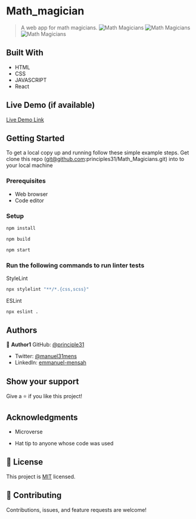 # Math_magician
> A web app for math magicians.
> ![Math Magicians](https://user-images.githubusercontent.com/90258833/176206520-763e8e34-0c67-4da9-aca3-d87caef8b057.png)
> ![Math Magicians](https://user-images.githubusercontent.com/90258833/176208087-74671e49-31e1-459a-ad3f-84cb8faf60d1.png)
> ![Math Magicians](https://user-images.githubusercontent.com/90258833/176208145-2307ef64-29f1-470e-9370-63fefb1d0bc2.png)

## Built With

- HTML
- CSS
- JAVASCRIPT
- React
## Live Demo (if available)
[Live Demo Link]()
## Getting Started

To get a local copy up and running follow these simple example steps.
Get clone this repo (git@github.com:principles31/Math_Magicians.git) into to your local machine
### Prerequisites
- Web browser
- Code editor
### Setup


```bash
npm install
```

```bash
npm build
```

```bash
npm start
```
### Run the following commands to run linter tests

StyleLint
```bash
npx stylelint "**/*.{css,scss}"
```

ESLint
```bash
npx eslint .
```
## Authors

👤 **Author1**
GitHub: [@principle31](https://github.com/principles31)
- Twitter: [@manuel31mens](https://Twiter.com/@Manuel31mens)
- LinkedIn: [emmanuel-mensah](www.linkedin.com/in/emmanuel-mensah-6a044922a)

## Show your support

Give a ⭐️ if you like this project!

## Acknowledgments
- Microverse

- Hat tip to anyone whose code was used

## 📝 License

This project is [MIT](https://github.com/principles31/math_magicians/blob/dev/LICENSE) licensed.

## 🤝 Contributing

Contributions, issues, and feature requests are welcome!

